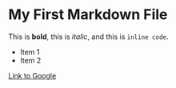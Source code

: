 # My First Markdown File

This is **bold**, this is *italic*, and this is `inline code`.

- Item 1
- Item 2

[Link to Google](https://www.google.com)
